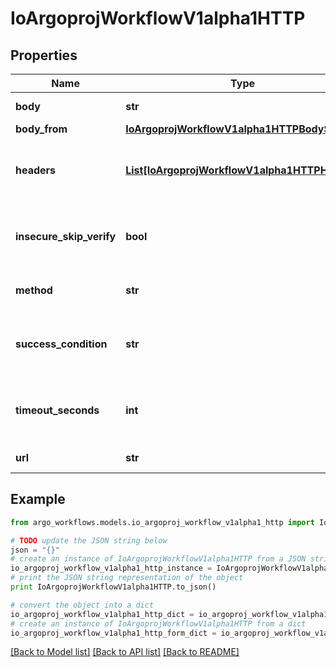# IoArgoprojWorkflowV1alpha1HTTP


## Properties

Name | Type | Description | Notes
------------ | ------------- | ------------- | -------------
**body** | **str** | Body is content of the HTTP Request | [optional] 
**body_from** | [**IoArgoprojWorkflowV1alpha1HTTPBodySource**](IoArgoprojWorkflowV1alpha1HTTPBodySource.md) |  | [optional] 
**headers** | [**List[IoArgoprojWorkflowV1alpha1HTTPHeader]**](IoArgoprojWorkflowV1alpha1HTTPHeader.md) | Headers are an optional list of headers to send with HTTP requests | [optional] 
**insecure_skip_verify** | **bool** | InsecureSkipVerify is a bool when if set to true will skip TLS verification for the HTTP client | [optional] 
**method** | **str** | Method is HTTP methods for HTTP Request | [optional] 
**success_condition** | **str** | SuccessCondition is an expression if evaluated to true is considered successful | [optional] 
**timeout_seconds** | **int** | TimeoutSeconds is request timeout for HTTP Request. Default is 30 seconds | [optional] 
**url** | **str** | URL of the HTTP Request | 

## Example

```python
from argo_workflows.models.io_argoproj_workflow_v1alpha1_http import IoArgoprojWorkflowV1alpha1HTTP

# TODO update the JSON string below
json = "{}"
# create an instance of IoArgoprojWorkflowV1alpha1HTTP from a JSON string
io_argoproj_workflow_v1alpha1_http_instance = IoArgoprojWorkflowV1alpha1HTTP.from_json(json)
# print the JSON string representation of the object
print IoArgoprojWorkflowV1alpha1HTTP.to_json()

# convert the object into a dict
io_argoproj_workflow_v1alpha1_http_dict = io_argoproj_workflow_v1alpha1_http_instance.to_dict()
# create an instance of IoArgoprojWorkflowV1alpha1HTTP from a dict
io_argoproj_workflow_v1alpha1_http_form_dict = io_argoproj_workflow_v1alpha1_http.from_dict(io_argoproj_workflow_v1alpha1_http_dict)
```
[[Back to Model list]](../README.md#documentation-for-models) [[Back to API list]](../README.md#documentation-for-api-endpoints) [[Back to README]](../README.md)


